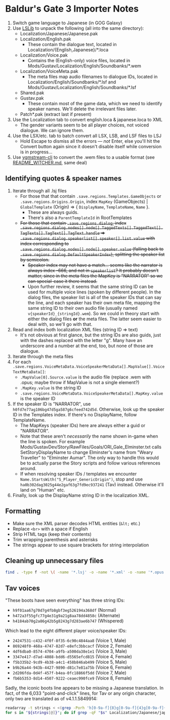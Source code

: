 # Baldur's Gate 3 Importer Notes

1. Switch game language to Japanese (in GOG Galaxy)
2. Use [LSLib](https://github.com/Norbyte/lslib/releases) to unpack the following (all into the same directory):
   - Localization/Japanese/Japanese.pak
   - Localization/English.pak
     - These contain the dialogue text, located in Localization/{English,Japanese}/\*.loca
   - Localization/Voice.pak
     - Contains the (English-only) voice files, located in Mods/Gustav/Localization/English/Soundbanks/\*.wem
   - Localization/VoiceMeta.pak
     - The meta files map audio filenames to dialogue IDs, located in Localization/English/Soundbanks/\*.lsf and Mods/Gustav/Localization/English/Soundbanks/\*.lsf
   - Shared.pak
   - Gustav.pak
     - These contain most of the game data, which we need to identify speaker names. We'll delete the irrelevant files later.
   - Patch*.pak (extract last if present)
3. Use the Localization tab to convert english.loca & japanese.loca to XML
   - The gender variants seem to be all player choices, not voiced dialogue. We can ignore them.
4. Use the LSX/etc. tab to batch convert all LSX, LSB, and LSF files to LSJ
   - Hold Escape to dismiss all the errors — _not_ Enter, else you'll hit the Convert button again since it doesn't disable itself while conversion is in progress...
5. Use [vgmstream-cli](https://github.com/vgmstream/vgmstream/releases) to convert the .wem files to a usable format (see [README_WITCHER.md](README_WITCHER.md#extractsh), same deal)

## Identifying quotes & speaker names

1. Iterate through all .lsj files
   - For those that that contain `.save.regions.Templates.GameObjects` or `.save.regions.Origins.Origin`, index `MapKey` (GameObjects) | `GlobalTemplate` (Origin) => { `DisplayName`, `TemplateName`, `Name` }.
     - These are always guids.
     - There's also a `ParentTemplateId` in RootTemplates
   - ~~For those that contain `.save.regions.dialog`, index `.save.regions.dialog.nodes[].node[].TaggedTexts[].TaggedText[].TagTexts[].TagText[].TagText.handle` => `.save.regions.dialog.speakerlist[].speaker[].list.value` with index corresponding to `.save.regions.dialog.nodes[].node[].speaker.value` (falling back to `.save.regions.dialog.DefaultSpeakerIndex`), splitting the speaker list by semicolon.~~
     - ~~Speaker index may not have a match... seems like the narrator is always index -666, and not in `speakerlist`? It probably doesn't matter, since in the meta files the MapKey is "NARRATOR" so we can special-case it there instead.~~
     - Upon further review, it seems that the same string ID can be used for multiple voice lines (spoken by different people). In the dialog files, the speaker list is all of the speaker IDs that can say the line, and each speaker has their own meta file, mapping the same string ID to their own audio file (usually named `v{speakerId}_{stringId}.wem`). So we could in theory start with either the dialog files **or** the meta files. The latter seem easier to deal with, so we'll go with that.
2. Read and index both localization XML files (string ID => text)
   - It's not obvious at first glance, but the string IDs are also guids, just with the dashes replaced with the letter "g". Many have an underscore and a number at the end, too, but none of those are dialogue.
3. Iterate through the meta files
4. For each `.save.regions.VoiceMetaData.VoiceSpeakerMetaData[].MapValue[].VoiceTextMetaData[]`:
   - `.MapValue[0].Source.value` is the audio file (replace .wem with .opus; maybe throw if MapValue is not a single element?)
   - `.MapKey.value` is the string ID
   - `.save.regions.VoiceMetaData.VoiceSpeakerMetaData[].MapKey.value` is the speaker ID
5. If the speaker ID is "NARRATOR", use `h0fd7e77ag106bg47d5ga587g6cfeed742d5d`. Otherwise, look up the speaker ID in the Templates index. If there's no DisplayName, follow TemplateName.
   - The MapKeys (speaker IDs) here are always either a guid or "NARRATOR".
   - Note that these aren't _necessarily_ the name shown in-game when the line is spoken. For example Mods/GustavDev/Story/RawFiles/Goals/ORI_Gale_Elminster.txt calls SetStoryDisplayName to change Elminster's name from "Weary Traveller" to "Elminster Aumar". The only way to handle this would be to actually parse the Story scripts and follow various references around.
   - If when resolving speaker IDs / templates we encounter `Name.StartsWith("S_Player_GenericOrigin")`, stop and use `ha0b302dag3025g44e2gaf63g7fd9ec937241` (Tav) instead. Otherwise it'll land on "Human" etc.
6. Finally, look up the DisplayName string ID in the localization XML.

## Formatting

- Make sure the XML parser decodes HTML entities (`&lt;` etc.)
- Replace `<br>` with a space if English
- Strip HTML tags (keep their contents)
- Trim wrapping parenthesis and asterisks
- The strings appear to use square brackets for string interpolation

## Cleaning up unnecessary files

```sh
find . -type f -not \( -name '*.lsj' -o -name '*.xml' -o -name '*.opus' \) -delete && find . -depth -type d -empty -delete
```

## Tav voices

"These boots have seen everything" has three string IDs:

- `h9f01aa67g70d7g4fb8gbf3eg526194a368df` (Normal)
- `h472a3f55gfc77g4e31g9a21g8aa78dd4858c` (Alternate)
- `h4184ab70g2a86g42b5g8243g7d283ae6b747` (Whispered)

Which lead to the eight different player voice/speaker IDs:

- `24247531-c432-4f0f-8f35-6c90c4844aa8` (Voice 1, Male)
- `869248f0-468a-4747-82d7-e8efc3bbcacf` (Voice 2, Female)
- `4df6dba0-8574-4704-a9fb-a500da38e1e1` (Voice 3, Male)
- `3347e417-d7ad-4088-bdd6-d5565efcd815` (Voice 4, Female)
- `f5b335b2-9cd9-4b38-a4c1-458b846ab499` (Voice 5, Male)
- `b9b26a44-943b-4427-9890-d81c7e81a75b` (Voice 6, Female)
- `2d206fda-0d4f-457f-b4ea-0fc18866f5dd` (Voice 7, Male)
- `fb6b5353-8d14-4507-9222-ceaec990fce9` (Voice 8, Female)

Sadly, the iconic boots line appears to be missing a Japanese translation. In fact, of the 6,033 "point-and-click" lines, for Tav or any origin character, only two are translated as of v4.1.1.5849914:

```sh
readarray -t strings < <(grep -Porh 'h[0-9a-f]{8}g[0-9a-f]{4}g[0-9a-f]{4}g[0-9a-f]{4}g[0-9a-f]{12}' Mods/Gustav/Story/DialogsBinary/Global/BG_PointAndClick)
for s in "${strings[@]}"; do if grep -qF "$s" Localization/Japanese/japanese.xml; then grep -F "$s" Localization/English/english.xml; fi; done
```
